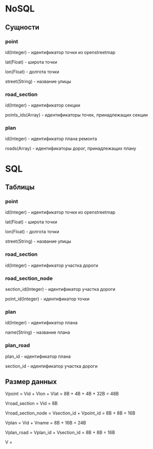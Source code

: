 # NoSQL

## Сущности
### point 
id(Integer) - идентификатор точки из openstreetmap

lat(Float) - широта точки

lon(Float) - долгота точки

street(String) - название улицы

### road_section
id(Integer) - идентификатор секции

points_ids(Array) - идентификаторы точек, принадлежащих секции

### plan
id(Integer) - идентификатор плана ремонта

roads(Array) - идентификаторы дорог, принадлежащих плану

# SQL

## Таблицы

### point
id(Integer) - идентификатор точки из openstreetmap

lat(Float) - широта точки

lon(Float) - долгота точки

street(String) - название улицы

### road_section
id(Integer) - идентификатор участка дороги

### road_section_node
section_id(Integer) - идентификатор участка дороги

point_id(Integer) - идентификатор точки

### plan
id(Integer) - идентификатор плана

name(String) - название плана

### plan_road
plan_id - идентификатор плана

section_id - идентификатор участка дороги

## Размер данных

Vpoint = Vid + Vlon + Vlat = 8B + 4B + 4B + 32B = 48B

Vroad_section = Vid = 8B

Vroad_section_node = Vsection_id + Vpoint_id = 8B + 8B = 16B

Vplan = Vid + Vname = 8B + 16B = 24B

Vplan_road = Vplan_id + Vsection_id = 8B + 8B = 16B

V = 
